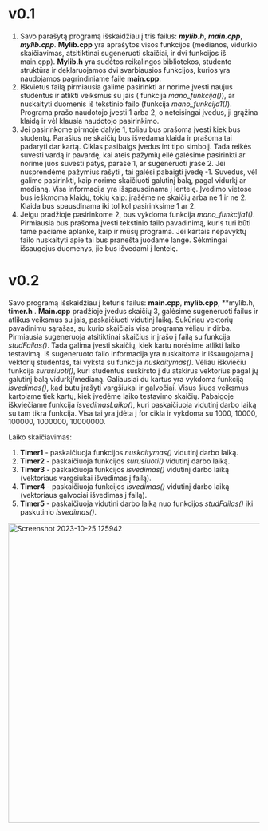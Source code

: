 # v0.1
1. Savo parašytą programą išskaidžiau į tris failus: ***mylib.h***, ***main.cpp***, ***mylib.cpp***. **Mylib.cpp** yra aprašytos visos funkcijos (medianos, vidurkio skaičiavimas, atsitiktinai sugeneruoti skaičiai, ir dvi funkcijos iš main.cpp). **Mylib.h** yra sudėtos reikalingos bibliotekos, studento struktūra ir deklaruojamos dvi svarbiausios funkcijos, kurios yra naudojamos pagrindiniame faile **main.cpp**.
2. Iškvietus failą pirmiausia galime pasirinkti ar norime įvesti naujus studentus ir atlikti veiksmus su jais ( funkcija *mano_funkcija()*), ar nuskaityti duomenis iš tekstinio failo (funkcija *mano_funkcija1()*). Programa prašo naudotojo įvesti 1 arba 2, o neteisingai įvedus, ji grąžina klaidą ir vėl klausia naudotojo pasirinkimo.
3. Jei pasirinkome pirmoje dalyje 1, toliau bus prašoma įvesti kiek bus studentų. Parašius ne skaičių bus išvedama klaida ir prašoma tai padaryti dar kartą. Ciklas pasibaigs įvedus int tipo simbolį. Tada reikės suvesti vardą ir pavardę, kai ateis pažymių eilė galėsime pasirinkti ar norime juos suvesti patys, paraše 1, ar sugeneruoti įraše 2. Jei nusprendėme pažymius rašyti , tai galėsi pabaigti įvedę -1. Suvedus, vėl galime pasirinkti, kaip norime skaičiuoti galutinį balą, pagal vidurkį ar medianą. Visa informacija yra išspausdinama į lentelę. Įvedimo vietose bus ieškmoma klaidų, tokių kaip: įrašėme ne skaičių arba ne 1 ir ne 2. Klaida bus spausdinama iki tol kol pasirinksime 1 ar 2.
4. Jeigu pradžioje pasirinkome 2, bus vykdoma funkcija *mano_funkcija1()*. Pirmiausia bus prašoma įvesti tekstinio failo pavadinimą, kuris turi būti tame pačiame aplanke, kaip ir mūsų programa. Jei kartais nepavyktų failo nuskaityti apie tai bus pranešta juodame lange. Sėkmingai išsaugojus duomenys, jie bus išvedami į lentelę.


# v0.2

Savo programą išskaidžiau į keturis failus: **main.cpp**, **mylib.cpp**, **mylib.h, **timer.h** .
**Main.cpp** pradžioje įvedus skaičių 3, galėsime sugeneruoti failus ir atlikus veiksmus su jais, paskaičiuoti vidutinį laiką. Sukūriau vektorių pavadinimu sąrašas, su kurio skaičiais visa programa vėliau ir dirba. Pirmiausia sugeneruoja atsitiktinai skaičius ir įrašo į failą su funkcija *studFailas()*. Tada galima įvesti skaičių, kiek kartu norėsime atlikti laiko testavimą. Iš sugeneruoto failo informacija yra nuskaitoma ir išsaugojama į vektorių studentas, tai vyksta su funkcija *nuskaitymas()*. Vėliau iškviečiu funkcija *surusiuoti()*, kuri studentus suskirsto į du atskirus vektorius pagal jų galutinį balą vidurkį/medianą. Galiausiai du kartus yra vykdoma funkciją *isvedimas()*, kad butu įrašyti vargšiukai ir galvočiai. Visus šiuos veiksmus kartojame tiek kartų, kiek įvedėme laiko testavimo skaičių. Pabaigoje iškviečiame funkcija *isvedimasLaiko()*, kuri paskaičiuoja vidutinį darbo laiką su tam tikra funkcija. Visa tai yra įdėta į for cikla ir vykdoma su 1000, 10000, 100000, 1000000, 10000000.

Laiko skaičiavimas:
1. **Timer1** - paskaičiuoja funkcijos *nuskaitymas()* vidutinį darbo laiką.
2. **Timer2** - paskaičiuoja funkcijos *surusiuoti()* vidutinį darbo laiką.
3. **Timer3** - paskaičiuoja funkcijos *isvedimas()*  vidutinį darbo laiką (vektoriaus vargsiukai išvedimas į failą).
4. **Timer4** - paskaičiuoja funkcijos *isvedimas()* vidutinį  darbo laiką (vektoriaus galvociai išvedimas į failą).
5. **Timer5** - paskaičiuoja vidutini darbo laiką nuo funkcijos *studFailas()* iki paskutinio *isvedimas()*.

<img width="600" alt="Screenshot 2023-10-25 125942" src="https://github.com/Aracinskaite/Objektinis1/assets/144428697/84fbd3d9-bfbb-4a84-af85-b7f108aea54d">




